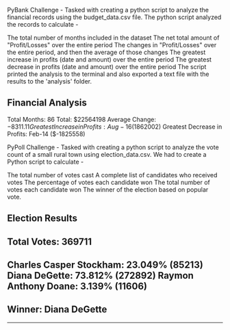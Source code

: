 PyBank Challenge - Tasked with creating a python script to analyze the financial records using the budget_data.csv file. The python script analyzed the records to calculate -

The total number of months included in the dataset
The net total amount of "Profit/Losses" over the entire period
The changes in "Profit/Losses" over the entire period, and then the average of those changes
The greatest increase in profits (date and amount) over the entire period
The greatest decrease in profits (date and amount) over the entire period
The script printed the analysis to the terminal and also exported a text file with the results to the 'analysis' folder.


Financial Analysis
----------------------------
Total Months: 86
Total: $22564198
Average Change: $-8311.11
Greatest Increase in Profits: Aug-16 ($1862002)
Greatest Decrease in Profits: Feb-14 ($-1825558)

PyPoll Challenge - Tasked with creating a python script to analyze the vote count of a small rural town using election_data.csv. We had to create a Python script to calculate -

The total number of votes cast
A complete list of candidates who received votes
The percentage of votes each candidate won
The total number of votes each candidate won
The winner of the election based on popular vote.


Election Results
-------------------------
Total Votes: 369711
-------------------------
Charles Casper Stockham: 23.049% (85213)
Diana DeGette: 73.812% (272892)
Raymon Anthony Doane: 3.139% (11606)
-------------------------
Winner: Diana DeGette
-------------------------

----------------------------------
